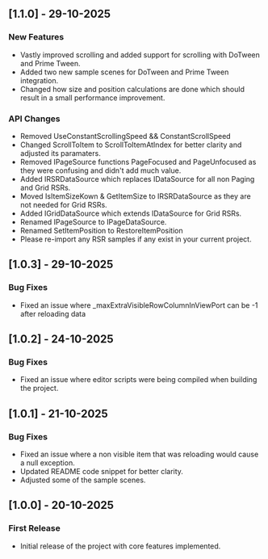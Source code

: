 ## [1.1.0] - 29-10-2025
### New Features
- Vastly improved scrolling and added support for scrolling with DoTween and Prime Tween.
- Added two new sample scenes for DoTween and Prime Tween integration.
- Changed how size and position calculations are done which should result in a small performance improvement.
### API Changes
- Removed UseConstantScrollingSpeed && ConstantScrollSpeed
- Changed ScrollToItem to ScrollToItemAtIndex for better clarity and adjusted its paramaters.
- Removed IPageSource functions PageFocused and PageUnfocused as they were confusing and didn't add much value.
- Added IRSRDataSource which replaces IDataSource for all non Paging and Grid RSRs.
- Moved IsItemSizeKown & GetItemSize to IRSRDataSource as they are not needed for Grid RSRs.
- Added IGridDataSource which extends IDataSource for Grid RSRs.
- Renamed IPageSource to IPageDataSource.
- Renamed SetItemPosition to RestoreItemPosition
- Please re-import any RSR samples if any exist in your current project.

## [1.0.3] - 29-10-2025
### Bug Fixes
- Fixed an issue where _maxExtraVisibleRowColumnInViewPort can be -1 after reloading data

## [1.0.2] - 24-10-2025
### Bug Fixes
- Fixed an issue where editor scripts were being compiled when building the project.

## [1.0.1] - 21-10-2025
### Bug Fixes
- Fixed an issue where a non visible item that was reloading would cause a null exception.
- Updated README code snippet for better clarity.
- Adjusted some of the sample scenes.

## [1.0.0] - 20-10-2025
### First Release
- Initial release of the project with core features implemented.